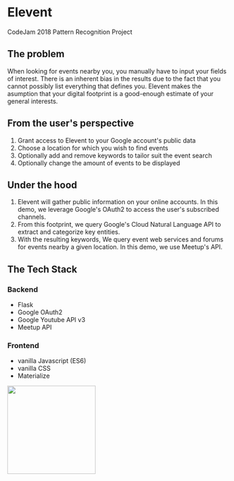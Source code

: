 # Elevent
CodeJam 2018 Pattern Recognition Project

## The problem
When looking for events nearby you, you manually have to input your fields of interest.
There is an inherent bias in the results due to the fact that you cannot possibly list everything that defines you.
Elevent makes the asumption that your digital footprint is a good-enough estimate of your general interests.

## From the user's perspective
1. Grant access to Elevent to your Google account's public data
2. Choose a location for which you wish to find events
3. Optionally add and remove keywords to tailor suit the event search
4. Optionally change the amount of events to be displayed

## Under the hood
1. Elevent will gather public information on your online accounts.
  In this demo, we leverage Google's OAuth2 to access the user's subscribed channels.
2. From this footprint, we query Google's Cloud Natural Language API to extract and categorize key entities.
3. With the resulting keywords, We query event web services and forums for events nearby a given location.
  In this demo, we use Meetup's API.
  
## The Tech Stack
### Backend
- Flask
- Google OAuth2
- Google Youtube API v3
- Meetup API

### Frontend
- vanilla Javascript (ES6)
- vanilla CSS
- Materialize

<img src="https://raw.githubusercontent.com/arasatasaygin/openlogos/master/docs/logos/blush.jpg" width="200" />
